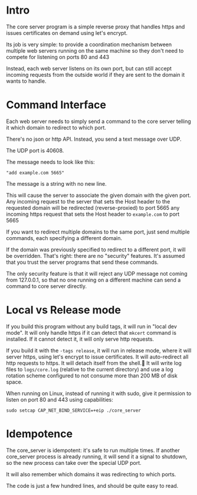 # Intro

The core server program is a simple reverse proxy that handles https and issues
certificates on demand using let's encrypt.

Its job is very simple: to provide a coordination mechanism between multiple web
servers running on the same machine so they don't need to compete for listening
on ports 80 and 443

Instead, each web server listens on its own port, but can still accept incoming
requests from the outside world if they are sent to the domain it wants to
handle.

# Command Interface

Each web server needs to simply send a command to the core server telling it
which domain to redirect to which port.

There's no json or http API. Instead, you send a text message over UDP.

The UDP port is 40608.

The message needs to look like this:

	"add example.com 5665"

The message is a string with no new line.

This will cause the server to associate the given domain with the given port.
Any incoming request to the server that sets the Host header to the requested
domain will be redirected (reverse-proxied) to port 5665 any incoming https
request that sets the Host header to `example.com` to port 5665

If you want to redirect multiple domains to the same port, just send multiple
commands, each specifying a different domain.

If the domain was previously specified to redirect to a different port, it will
be overridden. That's right: there are no "security" features. It's assumed that
you trust the server programs that send these commands.

The only security feature is that it will reject any UDP message not coming from
127.0.0.1, so that no one running on a different machine can send a command to
core server directly.

# Local vs Release mode

If you build this program without any build tags, it will run in "local dev
mode". It will only handle https if it can detect that `mkcert` command is
installed. If it cannot detect it, it will only serve http requests.

If you build it with the `-tags release`, it will run in release mode, where it
will server https, using let's encrypt to issue certificates. It will
auto-redirect all http requests to https. It will detach itself from the shell.
ّIt will write log files to `logs/core.log` (relative to the current directory)
and use a log rotation scheme configured to not consume more than 200 MB of disk
space.

When running on Linux, instead of running it with sudo, give it permission to
listen on port 80 and 443 using capabilities:

	sudo setcap CAP_NET_BIND_SERVICE=+eip ./core_server

# Idempotence

The core_server is idempotent: it's safe to run multiple times. If another
core_server process is already running, it will send it a signal to shutdown, so
the new process can take over the special UDP port.

It will also remember which domains it was redirecting to which ports.

The code is just a few hundred lines, and should be quite easy to read.